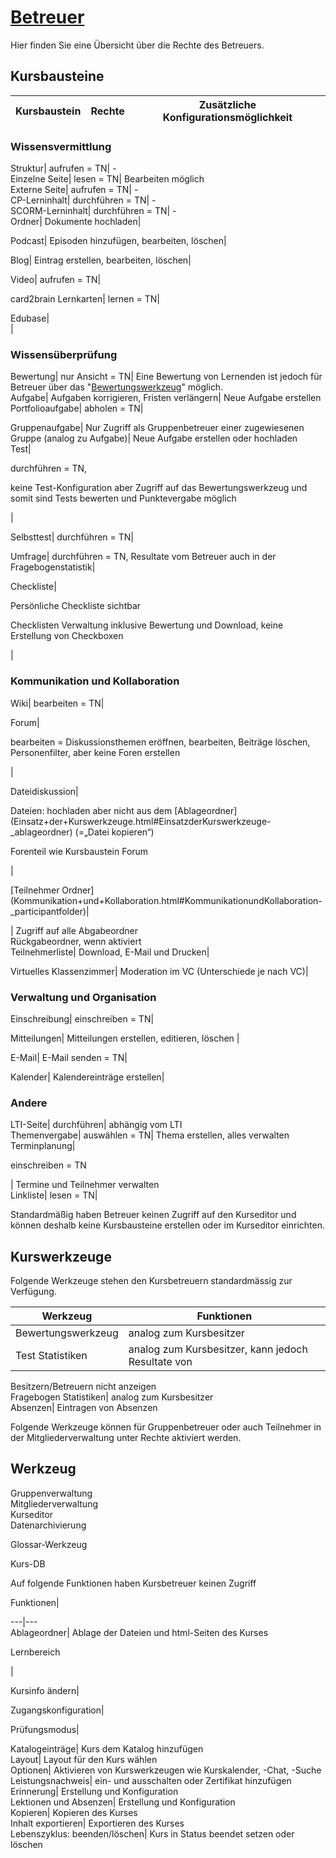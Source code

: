 #  [Betreuer](Betreuer.html)

Hier finden Sie eine Übersicht über die Rechte des Betreuers.

## Kursbausteine

Kursbaustein| Rechte| Zusätzliche Konfigurationsmöglichkeit  
---|---|---  
  
### Wissensvermittlung  
  
Struktur| aufrufen = TN| -  
Einzelne Seite| lesen = TN| Bearbeiten möglich  
Externe Seite| aufrufen = TN| -  
CP-Lerninhalt| durchführen = TN| -  
SCORM-Lerninhalt| durchführen = TN| -  
Ordner| Dokumente hochladen|  
  
Podcast| Episoden hinzufügen, bearbeiten, löschen|  
  
Blog| Eintrag erstellen, bearbeiten, löschen|  
  
Video| aufrufen = TN|  
  
card2brain Lernkarten| lernen = TN|  
  
Edubase|  
|  
  
  
### Wissensüberprüfung  
  
Bewertung| nur Ansicht = TN| Eine Bewertung von Lernenden ist jedoch für
Betreuer über das
"[Bewertungswerkzeug](../../pages/viewpage.action%EF%B9%96pageId=108593653.html)"
möglich.  
Aufgabe| Aufgaben korrigieren, Fristen verlängern| Neue Aufgabe erstellen  
Portfolioaufgabe| abholen = TN|  
  
Gruppenaufgabe| Nur Zugriff als Gruppenbetreuer einer zugewiesenen Gruppe
(analog zu Aufgabe)| Neue Aufgabe erstellen oder hochladen  
Test|

durchführen = TN,

keine Test-Konfiguration aber Zugriff auf das Bewertungswerkzeug und somit
sind Tests bewerten und Punktevergabe möglich

|  
  
Selbsttest| durchführen = TN|  
  
Umfrage| durchführen = TN, Resultate vom Betreuer auch in der
Fragebogenstatistik|  
  
Checkliste|

Persönliche Checkliste sichtbar

Checklisten Verwaltung inklusive Bewertung und Download, keine Erstellung von
Checkboxen

|  
  
  
### Kommunikation und Kollaboration  
  
Wiki| bearbeiten = TN|  
  
Forum|

bearbeiten = Diskussionsthemen eröffnen, bearbeiten, Beiträge löschen,
Personenfilter, aber keine Foren erstellen

|  
  
Dateidiskussion|

Dateien: hochladen aber nicht aus dem
[Ablageordner](Einsatz+der+Kurswerkzeuge.html#EinsatzderKurswerkzeuge-
_ablageordner) (=„Datei kopieren“)  

Forenteil wie Kursbaustein Forum  

|  
  
[Teilnehmer
Ordner](Kommunikation+und+Kollaboration.html#KommunikationundKollaboration-
_participantfolder)|

  

| Zugriff auf alle Abgabeordner  
Rückgabeordner, wenn aktiviert  
Teilnehmerliste| Download, E-Mail und Drucken|  
  
Virtuelles Klassenzimmer| Moderation im VC (Unterschiede je nach VC)|  
  
  
### Verwaltung und Organisation  
  
Einschreibung| einschreiben = TN|  
  
Mitteilungen| Mitteilungen erstellen, editieren, löschen |  
  
E-Mail| E-Mail senden = TN|  
  
Kalender| Kalendereinträge erstellen|  
  
  
### Andere  
  
LTI-Seite| durchführen| abhängig vom LTI  
Themenvergabe| auswählen = TN| Thema erstellen, alles verwalten  
Terminplanung|

einschreiben = TN

| Termine und Teilnehmer verwalten  
Linkliste| lesen = TN|  
  
  
Standardmäßig haben Betreuer keinen Zugriff auf den Kurseditor und können
deshalb keine Kursbausteine erstellen oder im Kurseditor einrichten.

## Kurswerkzeuge

Folgende Werkzeuge stehen den Kursbetreuern standardmässig zur Verfügung.

Werkzeug| Funktionen  
---|---  
Bewertungswerkzeug| analog zum Kursbesitzer  
Test Statistiken| analog zum Kursbesitzer, kann jedoch Resultate von
Besitzern/Betreuern nicht anzeigen  
Fragebogen Statistiken| analog zum Kursbesitzer  
Absenzen| Eintragen von Absenzen  
  
Folgende Werkzeuge können für Gruppenbetreuer oder auch Teilnehmer in der
Mitgliederverwaltung unter Rechte aktiviert werden.

Werkzeug  
---  
Gruppenverwaltung  
Mitgliederverwaltung  
Kurseditor  
Datenarchivierung  
  
Glossar-Werkzeug  
  
Kurs-DB  
  
Auf folgende Funktionen haben Kursbetreuer keinen Zugriff

Funktionen|  
  
---|---  
Ablageordner| Ablage der Dateien und html-Seiten des Kurses  
  
Lernbereich

|  
  
Kursinfo ändern|  
  
Zugangskonfiguration|  
  
Prüfungsmodus|  
  
Katalogeinträge| Kurs dem Katalog hinzufügen  
Layout| Layout für den Kurs wählen  
Optionen| Aktivieren von Kurswerkzeugen wie Kurskalender, -Chat, -Suche  
Leistungsnachweis| ein- und ausschalten oder Zertifikat hinzufügen  
Erinnerung| Erstellung und Konfiguration  
Lektionen und Absenzen| Erstellung und Konfiguration  
Kopieren| Kopieren des Kurses  
Inhalt exportieren| Exportieren des Kurses  
Lebenszyklus: beenden/löschen| Kurs in Status beendet setzen oder löschen  
  
  

